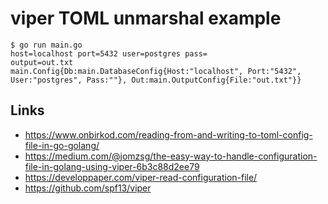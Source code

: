 # viper TOML unmarshal example

```console
$ go run main.go
host=localhost port=5432 user=postgres pass=
output=out.txt
main.Config{Db:main.DatabaseConfig{Host:"localhost", Port:"5432", User:"postgres", Pass:""}, Out:main.OutputConfig{File:"out.txt"}}
```


## Links

- https://www.onbirkod.com/reading-from-and-writing-to-toml-config-file-in-go-golang/
- https://medium.com/@jomzsg/the-easy-way-to-handle-configuration-file-in-golang-using-viper-6b3c88d2ee79
- https://developpaper.com/viper-read-configuration-file/
- https://github.com/spf13/viper
